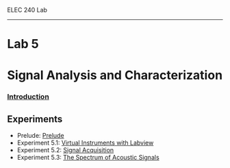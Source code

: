 ELEC 240 Lab

------------------------------------------------------------------------

Lab 5
=====

Signal Analysis and Characterization
====================================

### [Introduction](./introduction)

Experiments
-----------

* Prelude: [Prelude](./prelude)
* Experiment 5.1: [Virtual Instruments with Labview](./experiment_5-1)
* Experiment 5.2: [Signal Acquisition](./experiment_5-2)
* Experiment 5.3: [The Spectrum of Acoustic Signals](./experiment_5-3)

